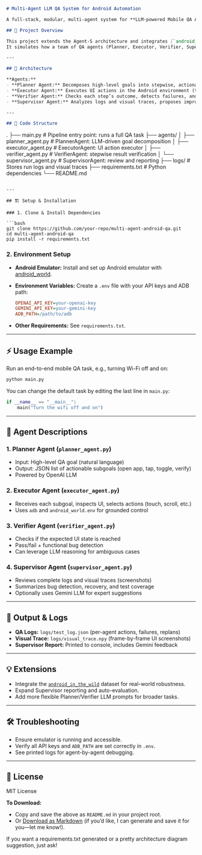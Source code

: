
```markdown
# Multi-Agent LLM QA System for Android Automation

A full-stack, modular, multi-agent system for **LLM-powered Mobile QA Automation** on Android.  

## 🚀 Project Overview

This project extends the Agent-S architecture and integrates [`android_world`](https://github.com/google-research/android_world) for a robust, end-to-end QA pipeline.  
It simulates how a team of QA agents (Planner, Executor, Verifier, Supervisor) can collaboratively solve natural-language mobile automation tasks, with LLM-driven reasoning and dynamic replanning.

---

## 🧠 Architecture

**Agents:**
- **Planner Agent:** Decomposes high-level goals into stepwise, actionable subgoals using LLMs.
- **Executor Agent:** Executes UI actions in the Android environment (touch, scroll, toggle).
- **Verifier Agent:** Checks each step’s outcome, detects failures, and triggers replanning if needed.
- **Supervisor Agent:** Analyzes logs and visual traces, proposes improvements, and summarizes test coverage.

---

## 📁 Code Structure

```

.
├── main.py                 # Pipeline entry point: runs a full QA task
├── agents/
│   ├── planner\_agent.py    # PlannerAgent: LLM-driven goal decomposition
│   ├── executor\_agent.py   # ExecutorAgent: UI action executor
│   ├── verifier\_agent.py   # VerifierAgent: stepwise result verification
│   └── supervisor\_agent.py # SupervisorAgent: review and reporting
├── logs/                   # Stores run logs and visual traces
├── requirements.txt        # Python dependencies
└── README.md

````

---

## 🏗️ Setup & Installation

### 1. Clone & Install Dependencies

```bash
git clone https://github.com/your-repo/multi-agent-android-qa.git
cd multi-agent-android-qa
pip install -r requirements.txt
````

### 2. Environment Setup

* **Android Emulator:** Install and set up Android emulator with [android\_world](https://github.com/google-research/android_world).

* **Environment Variables:** Create a `.env` file with your API keys and ADB path:

  ```ini
  OPENAI_API_KEY=your-openai-key
  GEMINI_API_KEY=your-gemini-key
  ADB_PATH=/path/to/adb
  ```

* **Other Requirements:** See `requirements.txt`.

---

## ⚡ Usage Example

Run an end-to-end mobile QA task, e.g., turning Wi-Fi off and on:

```bash
python main.py
```

You can change the default task by editing the last line in `main.py`:

```python
if __name__ == "__main__":
    main("Turn the wifi off and on")
```

---

## 🧩 Agent Descriptions

### 1. Planner Agent (`planner_agent.py`)

* Input: High-level QA goal (natural language)
* Output: JSON list of actionable subgoals (open app, tap, toggle, verify)
* Powered by OpenAI LLM

### 2. Executor Agent (`executor_agent.py`)

* Receives each subgoal, inspects UI, selects actions (touch, scroll, etc.)
* Uses `adb` and `android_world.env` for grounded control

### 3. Verifier Agent (`verifier_agent.py`)

* Checks if the expected UI state is reached
* Pass/fail + functional bug detection
* Can leverage LLM reasoning for ambiguous cases

### 4. Supervisor Agent (`supervisor_agent.py`)

* Reviews complete logs and visual traces (screenshots)
* Summarizes bug detection, recovery, and test coverage
* Optionally uses Gemini LLM for expert suggestions

---

## 📝 Output & Logs

* **QA Logs:** `logs/test_log.json` (per-agent actions, failures, replans)
* **Visual Trace:** `logs/visual_trace.npy` (frame-by-frame UI screenshots)
* **Supervisor Report:** Printed to console, includes Gemini feedback

---

## 💡 Extensions

* Integrate the [`android_in_the_wild`](https://github.com/google-research/android_in_the_wild) dataset for real-world robustness.
* Expand Supervisor reporting and auto-evaluation.
* Add more flexible Planner/Verifier LLM prompts for broader tasks.

---

## 🛠️ Troubleshooting

* Ensure emulator is running and accessible.
* Verify all API keys and `ADB_PATH` are set correctly in `.env`.
* See printed logs for agent-by-agent debugging.

---

## 📄 License

MIT License


**To Download:**  
- Copy and save the above as `README.md` in your project root.
- Or [Download as Markdown](sandbox:/mnt/data/README.md) (if you’d like, I can generate and save it for you—let me know!).

If you want a requirements.txt generated or a pretty architecture diagram suggestion, just ask!
```

